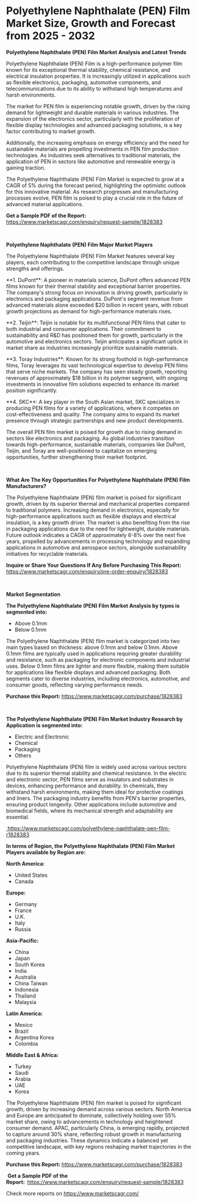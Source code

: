 <p><h1>Polyethylene Naphthalate (PEN) Film Market Size, Growth and Forecast from 2025 - 2032</h1></p><p><strong>Polyethylene Naphthalate (PEN) Film Market Analysis and Latest Trends</strong></p>
<p><p>Polyethylene Naphthalate (PEN) Film is a high-performance polymer film known for its exceptional thermal stability, chemical resistance, and electrical insulation properties. It is increasingly utilized in applications such as flexible electronics, packaging, automotive components, and telecommunications due to its ability to withstand high temperatures and harsh environments. </p><p>The market for PEN film is experiencing notable growth, driven by the rising demand for lightweight and durable materials in various industries. The expansion of the electronics sector, particularly with the proliferation of flexible display technologies and advanced packaging solutions, is a key factor contributing to market growth. </p><p>Additionally, the increasing emphasis on energy efficiency and the need for sustainable materials are propelling investments in PEN film production technologies. As industries seek alternatives to traditional materials, the application of PEN in sectors like automotive and renewable energy is gaining traction. </p><p>The Polyethylene Naphthalate (PEN) Film Market is expected to grow at a CAGR of 5% during the forecast period, highlighting the optimistic outlook for this innovative material. As research progresses and manufacturing processes evolve, PEN film is poised to play a crucial role in the future of advanced material applications.</p></p>
<p><strong>Get a Sample PDF of the Report:&nbsp;</strong> <a href="https://www.marketscagr.com/enquiry/request-sample/1828383?utm_campaign=2215&utm_medium=2&utm_source=Github&utm_content=ia&utm_term=03022025&utm_id=polyethylene-naphthalate-pen-film">https://www.marketscagr.com/enquiry/request-sample/1828383</a></p>
<p>&nbsp;</p>
<p><strong>Polyethylene Naphthalate (PEN) Film Major Market Players</strong></p>
<p><p>The Polyethylene Naphthalate (PEN) Film Market features several key players, each contributing to the competitive landscape through unique strengths and offerings.</p><p>**1. DuPont**: A pioneer in materials science, DuPont offers advanced PEN films known for their thermal stability and exceptional barrier properties. The company's strong focus on innovation is driving growth, particularly in electronics and packaging applications. DuPont's segment revenue from advanced materials alone exceeded $20 billion in recent years, with robust growth projections as demand for high-performance materials rises.</p><p>**2. Teijin**: Teijin is notable for its multifunctional PEN films that cater to both industrial and consumer applications. Their commitment to sustainability and R&D has positioned them for growth, particularly in the automotive and electronics sectors. Teijin anticipates a significant uptick in market share as industries increasingly prioritize sustainable materials.</p><p>**3. Toray Industries**: Known for its strong foothold in high-performance films, Toray leverages its vast technological expertise to develop PEN films that serve niche markets. The company has seen steady growth, reporting revenues of approximately $18 billion in its polymer segment, with ongoing investments in innovative film solutions expected to enhance its market position significantly.</p><p>**4. SKC**: A key player in the South Asian market, SKC specializes in producing PEN films for a variety of applications, where it competes on cost-effectiveness and quality. The company aims to expand its market presence through strategic partnerships and new product developments.</p><p>The overall PEN film market is poised for growth due to rising demand in sectors like electronics and packaging. As global industries transition towards high-performance, sustainable materials, companies like DuPont, Teijin, and Toray are well-positioned to capitalize on emerging opportunities, further strengthening their market footprint.</p></p>
<p>&nbsp;</p>
<p><strong>What Are The Key Opportunities For Polyethylene Naphthalate (PEN) Film Manufacturers?</strong></p>
<p><p>The Polyethylene Naphthalate (PEN) film market is poised for significant growth, driven by its superior thermal and mechanical properties compared to traditional polymers. Increasing demand in electronics, especially for high-performance applications such as flexible displays and electrical insulation, is a key growth driver. The market is also benefiting from the rise in packaging applications due to the need for lightweight, durable materials. Future outlook indicates a CAGR of approximately 6-8% over the next five years, propelled by advancements in processing technology and expanding applications in automotive and aerospace sectors, alongside sustainability initiatives for recyclable materials.</p></p>
<p><strong>Inquire or Share Your Questions If Any Before Purchasing This Report:</strong> <a href="https://www.marketscagr.com/enquiry/pre-order-enquiry/1828383?utm_campaign=2215&utm_medium=2&utm_source=Github&utm_content=ia&utm_term=03022025&utm_id=polyethylene-naphthalate-pen-film">https://www.marketscagr.com/enquiry/pre-order-enquiry/1828383</a></p>
<p>&nbsp;</p>
<p><strong>Market Segmentation</strong></p>
<p><strong>The Polyethylene Naphthalate (PEN) Film Market Analysis by types is segmented into:</strong></p>
<p><ul><li>Above 0.1mm</li><li>Below 0.1mm</li></ul></p>
<p><p>The Polyethylene Naphthalate (PEN) film market is categorized into two main types based on thickness: above 0.1mm and below 0.1mm. Above 0.1mm films are typically used in applications requiring greater durability and resistance, such as packaging for electronic components and industrial uses. Below 0.1mm films are lighter and more flexible, making them suitable for applications like flexible displays and advanced packaging. Both segments cater to diverse industries, including electronics, automotive, and consumer goods, reflecting varying performance needs.</p></p>
<p><strong>Purchase this Report:&nbsp;</strong><a href="https://www.marketscagr.com/purchase/1828383?utm_campaign=2215&utm_medium=2&utm_source=Github&utm_content=ia&utm_term=03022025&utm_id=polyethylene-naphthalate-pen-film">https://www.marketscagr.com/purchase/1828383</a></p>
<p>&nbsp;</p>
<p><strong>The Polyethylene Naphthalate (PEN) Film Market Industry Research by Application is segmented into:</strong></p>
<p><ul><li>Electric and Electronic</li><li>Chemical</li><li>Packaging</li><li>Others</li></ul></p>
<p><p>Polyethylene Naphthalate (PEN) film is widely used across various sectors due to its superior thermal stability and chemical resistance. In the electric and electronic sector, PEN films serve as insulators and substrates in devices, enhancing performance and durability. In chemicals, they withstand harsh environments, making them ideal for protective coatings and liners. The packaging industry benefits from PEN's barrier properties, ensuring product longevity. Other applications include automotive and biomedical fields, where its mechanical strength and adaptability are essential.</p></p>
<p><a href="https://www.marketscagr.com/polyethylene-naphthalate-pen-film-r1828383?utm_campaign=2215&utm_medium=2&utm_source=Github&utm_content=ia&utm_term=03022025&utm_id=polyethylene-naphthalate-pen-film">&nbsp;https://www.marketscagr.com/polyethylene-naphthalate-pen-film-r1828383</a></p>
<p><strong>In terms of Region, the Polyethylene Naphthalate (PEN) Film Market Players available by Region are:</strong></p>
<p>
    <p> <strong> North America: </strong>
        <ul>
            <li>United States</li>
            <li>Canada</li>
        </ul>
        </p> 
    <p> <strong> Europe: </strong>
        <ul>
            <li>Germany</li>
            <li>France</li>
            <li>U.K.</li>
            <li>Italy</li>
            <li>Russia</li>
        </ul>
        </p> 
    <p> <strong> Asia-Pacific: </strong>
        <ul>
            <li>China</li>
            <li>Japan</li>
            <li>South Korea</li>
            <li>India</li>
            <li>Australia</li>
            <li>China Taiwan</li>
            <li>Indonesia</li>
            <li>Thailand</li>
            <li>Malaysia</li>
        </ul>
        </p> 
    <p> <strong> Latin America: </strong>
        <ul>
            <li>Mexico</li>
            <li>Brazil</li>
            <li>Argentina Korea</li>
            <li>Colombia</li>
        </ul>
        </p> 
    <p> <strong> Middle East & Africa: </strong>
        <ul>
            <li>Turkey</li>
            <li>Saudi</li>
            <li>Arabia</li>
            <li>UAE</li>
            <li>Korea</li>
        </ul>
    </p>
    </p>
<p><p>The Polyethylene Naphthalate (PEN) film market is poised for significant growth, driven by increasing demand across various sectors. North America and Europe are anticipated to dominate, collectively holding over 55% market share, owing to advancements in technology and heightened consumer demand. APAC, particularly China, is emerging rapidly, projected to capture around 30% share, reflecting robust growth in manufacturing and packaging industries. These dynamics indicate a balanced yet competitive landscape, with key regions reshaping market trajectories in the coming years.</p></p>
<p><strong>Purchase this Report: </strong><a href="https://www.marketscagr.com/purchase/1828383?utm_campaign=2215&utm_medium=2&utm_source=Github&utm_content=ia&utm_term=03022025&utm_id=polyethylene-naphthalate-pen-film">https://www.marketscagr.com/purchase/1828383</a></p>
<p>&nbsp;<strong>Get a Sample PDF of the Report:&nbsp;&nbsp;</strong><a href="https://www.marketscagr.com/enquiry/request-sample/1828383?utm_campaign=2215&utm_medium=2&utm_source=Github&utm_content=ia&utm_term=03022025&utm_id=polyethylene-naphthalate-pen-film">https://www.marketscagr.com/enquiry/request-sample/1828383</a></p>
<p><strong></strong></p>
<p>Check more reports on <a href="https://www.marketscagr.com/?utm_campaign=2215&utm_medium=2&utm_source=Github&utm_content=ia&utm_term=03022025&utm_id=polyethylene-naphthalate-pen-film">https://www.marketscagr.com/</a></p>